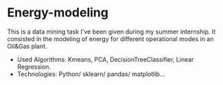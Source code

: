 # Energy-modeling

This is a data mining task I've been given during my summer internship.
It consisted in the modeling of energy for different operational modes in an Oil&Gas plant.

- Used Algorithms: Kmeans, PCA, DecisionTreeClassifier, Linear Regression. 
- Technologies: Python/ sklearn/ pandas/ matplotlib...
